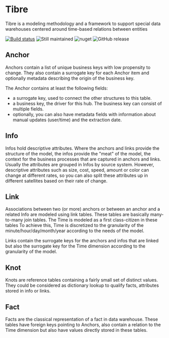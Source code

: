 # Tibre
Tibre is a modeling methodology and a framework to support special data warehouses centered around time-based relations between entities

[![Build status](https://ci.appveyor.com/api/projects/status/ntr1hq0k2gvti5sj?svg=true)](https://ci.appveyor.com/project/Seddryck/tibre)
![Still maintained](https://img.shields.io/maintenance/yes/2018.svg)
![nuget](https://img.shields.io/nuget/v/Tibre.svg) 
![GitHub release](https://img.shields.io/github/release/Seddryck/Tibre.svg?maxAge=2592000)

## Anchor
Anchors contain a list of unique business keys with low propensity to change. They also contain a surrogate key for each Anchor item and optionally metadata describing the origin of the business key. 

The Anchor contains at least the following fields:

* a surrogate key, used to connect the other structures to this table.
* a business key, the driver for this hub. The business key can consist of multiple fields.
* optionally, you can also have metadata fields with information about manual updates (user/time) and the extraction date.

## Info
Infos hold descriptive attributes. Where the anchors and links provide the structure of the model, the infos provide the "meat" of the model, the context for the business processes that are captured in anchors and links. Usually the attributes are grouped in Infos by source system. However, descriptive attributes such as size, cost, speed, amount or color can change at different rates, so you can also split these attributes up in different satellites based on their rate of change.

## Link
Associations between two (or more) anchors or between an anchor and a related Info are modeled using link tables. These tables are basically many-to-many join tables. The Time is modeled as a first class-citizen in these tables To achieve this, Time is discretized to the granularity of the minute/hour/day/month/year according to the needs of the model.

Links contain the surrogate keys for the anchors and infos that are linked but also the surrogate key for the Time dimension according to the granularity of the model.

## Knot
Knots are reference tables containing a fairly small set of distinct values. They could be considered as dictionary lookup to qualify facts, attributes stored in info or links.

## Fact
Facts are the classical representation of a fact in data warehouse. These tables have foreign keys pointing to Anchors, also contain a relation to the Time dimension but also have values directly stored in these tables.

